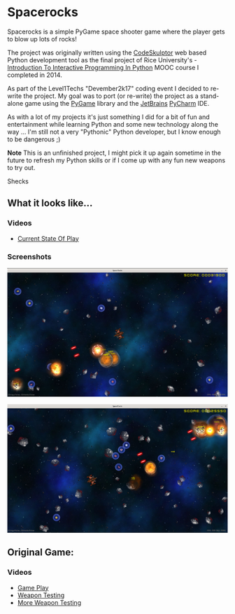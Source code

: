 # Spacerocks

Spacerocks is a simple PyGame space shooter game where the player gets to blow up lots of rocks!

The project was originally written using the [CodeSkulptor](https://py3.codeskulptor.org/) web based Python development tool as
the final project of Rice University's - [Introduction To Interactive Programming In Python](https://www.coursera.org/learn/interactive-python-1) MOOC course I completed in 2014.

As part of the Level1Techs "Devember2k17" coding event I decided to re-write the project. My goal was to port (or re-write)
the project as a stand-alone game using the [PyGame](https://www.pygame.org/) library and the [JetBrains](https://www.jetbrains.com/) [PyCharm](https://www.jetbrains.com/pycharm/) IDE.

As with a lot of my projects it's just something I did for a bit of fun and entertainment while learning Python and some
new technology along the way ... I'm still not a very "Pythonic" Python developer, but I know enough to be dangerous ;)

**Note** This is an unfinished project, I might pick it up again sometime in the future to refresh my Python skills or if I
come up with any fun new weapons to try out.

Shecks

## What it looks like...

### Videos

- [Current State Of Play](https://youtu.be/i3qsj4xbif0)

### Screenshots

![Spacerocks](docs/screenshots/spacerocks_001.png)

![Spacerocks](docs/screenshots/spacerocks_002.png)

## Original Game:

### Videos

- [Game Play](https://www.youtube.com/watch?v=C52dIKihVuY)
- [Weapon Testing](https://www.youtube.com/watch?v=m-vDMGEEwo)
- [More Weapon Testing](https://www.youtube.com/watch?v=14Cpc2aiFjA)
